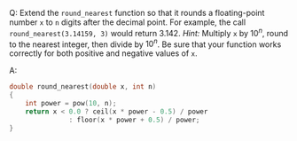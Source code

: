 Q: Extend the `round_nearest` function so that it rounds a floating-point number
`x` to `n` digits after the decimal point. For example, the call
`round_nearest(3.14159, 3)` would return $3.142$. <em>Hint:</em> Multiply `x` by
$10^n$, round to the nearest integer, then divide by $10^n$. Be sure that your
function works correctly for both positive and negative values of `x`.

A:

```c
double round_nearest(double x, int n)
{
	int power = pow(10, n);
	return x < 0.0 ? ceil(x * power - 0.5) / power
		       : floor(x * power + 0.5) / power;
}
```
